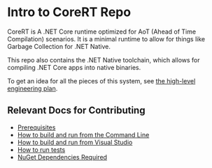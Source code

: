 # Intro to CoreRT Repo

CoreRT is A .NET Core runtime optimized for AoT (Ahead of Time Compilation) scenarios.  It is a minimal runtime to allow for things like Garbage Collection for .NET Native.

This repo also contains the .NET Native toolchain, which allows for compiling .NET Core apps into native binaries.

To get an idea for all the pieces of this system, see [the high-level engineering plan](High-level-engineering-plan.md).

## Relevant Docs for Contributing

- [Prerequisites](Pre-requisites-for-Building.md)
- [How to build and run from the Command Line](How-to-build-and-run-ILCompiler-in-Console-Shell-prompt.md)
- [How to build and run from Visual Studio](How-to-build-and-run-ILCompiler-in-Visual-Studio-2015.md)
- [How to run tests](How-to-Run-Tests.md)
- [NuGet Dependencies Required](Nuget-Dependencies-for-the-Toolchain.md)
